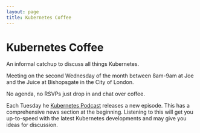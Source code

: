 ```yaml
---
layout: page
title: Kubernetes Coffee
---
```


# Kubernetes Coffee
An informal catchup to discuss all things Kubernetes.

Meeting on the second Wednesday of the month between 8am-9am at Joe and the Juice at Bishopsgate in the City of London.

No agenda, no RSVPs just drop in and chat over coffee.

Each Tuesday he [Kubernetes Podcast](https://kubernetespodcast.com/) releases a new episode. This has a comprehensive news section at the beginning. Listening to this will get you up-to-speed with the latest Kubernetes developments and may give you ideas for discussion.
